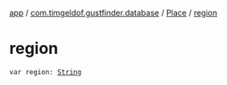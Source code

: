 [app](../../index.md) / [com.timgeldof.gustfinder.database](../index.md) / [Place](index.md) / [region](./region.md)

# region

`var region: `[`String`](https://kotlinlang.org/api/latest/jvm/stdlib/kotlin/-string/index.html)